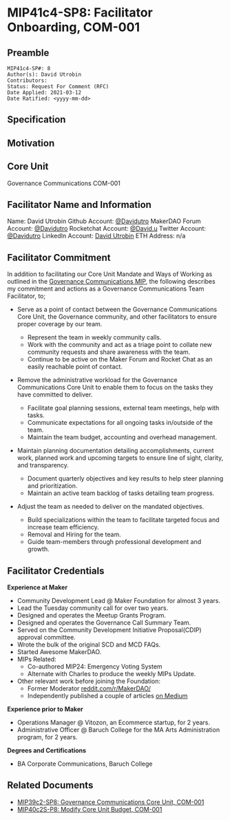 # MIP41c4-SP8: Facilitator Onboarding, COM-001

## Preamble

```
MIP41c4-SP#: 8
Author(s): David Utrobin
Contributors:
Status: Request For Comment (RFC)
Date Applied: 2021-03-12
Date Ratified: <yyyy-mm-dd>
```

## Specification

## Motivation

## Core Unit

Governance Communications
COM-001

## Facilitator Name and Information

Name: David Utrobin
Github Account: [@Davidutro](https://github.com/Davidutro)
MakerDAO Forum Account: [@Davidutro](https://forum.makerdao.com/u/davidutro/summary)
Rocketchat Account: [@David.u](https://chat.makerdao.com/direct/david.u)
Twitter Account: [@Davidutro](https://twitter.com/Davidutro)
LinkedIn Account: [David Utrobin](https://www.linkedin.com/in/davidutrobin7777/)
ETH Address: n/a

## Facilitator Commitment

In addition to facilitating our Core Unit Mandate and Ways of Working as outlined in the [Governance Communications MIP](https://link), the following describes my commitment and actions as a Governance Communications Team Facilitator, to;

- Serve as a point of contact between the Governance Communications Core Unit, the Governance community, and other facilitators to ensure proper coverage by our team.
    - Represent the team in weekly community calls.
    - Work with the community and act as a triage point to collate new community requests and share awareness with the team.
    - Continue to be active on the Maker Forum and Rocket Chat as an easily reachable point of contact.

- Remove the administrative workload for the Governance Communications Core Unit to enable them to focus on the tasks they have committed to deliver.
    - Facilitate goal planning sessions, external team meetings, help with tasks.
    - Communicate expectations for all ongoing tasks in/outside of the team.
    - Maintain the team budget, accounting and overhead management.

- Maintain planning documentation detailing accomplishments, current work, planned work and upcoming targets to ensure line of sight, clarity, and transparency.
    - Document quarterly objectives and key results to help steer planning and prioritization.
    - Maintain an active team backlog of tasks detailing team progress.

- Adjust the team as needed to deliver on the mandated objectives.
    - Build specializations within the team to facilitate targeted focus and increase team efficiency.
    - Removal and Hiring for the team.
    - Guide team-members through professional development and growth.

## Facilitator Credentials

**Experience at Maker**

- Community Development Lead @ Maker Foundation for almost 3 years.
- Lead the Tuesday community call for over two years.
- Designed and operates the Meetup Grants Program.
- Designed and operates the Governance Call Summary Team.
- Served on the Community Development Initiative Proposal(CDIP) approval committee.
- Wrote the bulk of the original SCD and MCD FAQs.
- Started Awesome MakerDAO.
- MIPs Related:
    - Co-authored MIP24: Emergency Voting System
    - Alternate with Charles to produce the weekly MIPs Update.
- Other relevant work before joining the Foundation:
    - Former Moderator [reddit.com/r/MakerDAO/](https://www.reddit.com/r/MakerDAO/)
    - Independently published a couple of articles [on Medium](https://medium.com/@davidutrobin)

**Experience prior to Maker**

- Operations Manager @ Vitozon, an Ecommerce startup, for 2 years.
- Administrative Officer @ Baruch College for the MA Arts Administration program, for 2 years.

**Degrees and Certifications**

- BA Corporate Communications, Baruch College

## Related Documents

- [MIP39c2-SP8: Governance Communications Core Unit, COM-001](https://github.com/makerdao/mips/blob/master/MIP39/MIP39c2-Subproposals/MIP39c2-SP8.md)
- [MIP40c2S-P8: Modify Core Unit Budget, COM-001](https://github.com/makerdao/mips/blob/master/MIP40/MIP40c2-Subproposals/MIP40c2-SP8.md)
